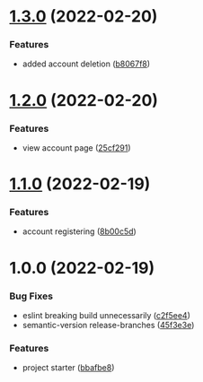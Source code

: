 # [1.3.0](https://github.com/ivopr/sword/compare/v1.2.0...v1.3.0) (2022-02-20)


### Features

* added account deletion ([b8067f8](https://github.com/ivopr/sword/commit/b8067f816471f79b33b33a6877c28c01d98bb507))

# [1.2.0](https://github.com/ivopr/sword/compare/v1.1.0...v1.2.0) (2022-02-20)


### Features

* view account page ([25cf291](https://github.com/ivopr/sword/commit/25cf29186c037cb74c7f62914f538eb910f9307c))

# [1.1.0](https://github.com/ivopr/sword/compare/v1.0.0...v1.1.0) (2022-02-19)


### Features

* account registering ([8b00c5d](https://github.com/ivopr/sword/commit/8b00c5ddb48bb1639515d3e63430cd1a7faf93d3))

# 1.0.0 (2022-02-19)


### Bug Fixes

* eslint breaking build unnecessarily ([c2f5ee4](https://github.com/ivopr/sword/commit/c2f5ee4440dab5d3d0b873b7a3ae00b191d1265f))
* semantic-version release-branches ([45f3e3e](https://github.com/ivopr/sword/commit/45f3e3eae362f2608f69f9fd82ef696d76018827))


### Features

* project starter ([bbafbe8](https://github.com/ivopr/sword/commit/bbafbe812cd8b388bbd20160505dd9c041971f9b))

